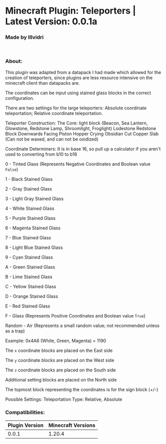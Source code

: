 # Minecraft Plugin: Teleporters | Latest Version: 0.0.1a
### Made by Illvidri
</br>

### About:
This plugin was adapted from a datapack I had made which allowed for the creation of teleporters, since plugins are less resource intensive on the minecraft client than datapacks are.

The coordinates can be input using stained glass blocks in the correct configuration.

There are two settings for the large teleporters: Absolute coordinate teleportation; Relative coordinate teleportation.
</br>

Teleporter Construction:
The Core:
light block (Beacon, Sea Lantern, Glowstone, Redstone Lamp, Shroomlight, Froglight)
Lodestone
Redstone Block
Downwards Facing Piston
Hopper
Crying Obsidian
Cut Copper Slab (Can not be waxed, and can not be oxidized)

Coordinate Determiners:
It is in base 16, so pull up a calculator if you aren't used to converting from b10 to b16

0 - Tinted Glass (Represents Negative Coordinates and Boolean value `False`)

1 - Black Stained Glass

2 - Gray Stained Glass

3 - Light Gray Stained Glass

4 - White Stained Glass

5 - Purple Stained Glass

6 - Magenta Stained Glass

7 - Blue Stained Glass

8 - Light Blue Stained Glass

9 - Cyan Stained Glass

A - Green Stained Glass

B - Lime Stained Glass

C - Yellow Stained Glass

D - Orange Stained Glass

E - Red Stained Glass

F - Glass (Represents Positive Coordinates and Boolean value `True`)

Random - Air (Represents a small random value; not recommended unless as a trap)

Example: 0x4A6 (White, Green, Magenta) = 1190

The `x` coordinate blocks are placed on the East side

The `y` coordinate blocks are placed on the West side

The `z` coordinate blocks are placed on the South side

Additional setting blocks are placed on the North side

The topmost block representing the coordinates is for the sign block (+/-)

Possible Settings:
Teleportation Type: Relative, Absolute

### Compatibilities:
| Plugin Version | Minecraft Versions |
| -------------- | ------------------ |
| 0.0.1          | 1.20.4             |

